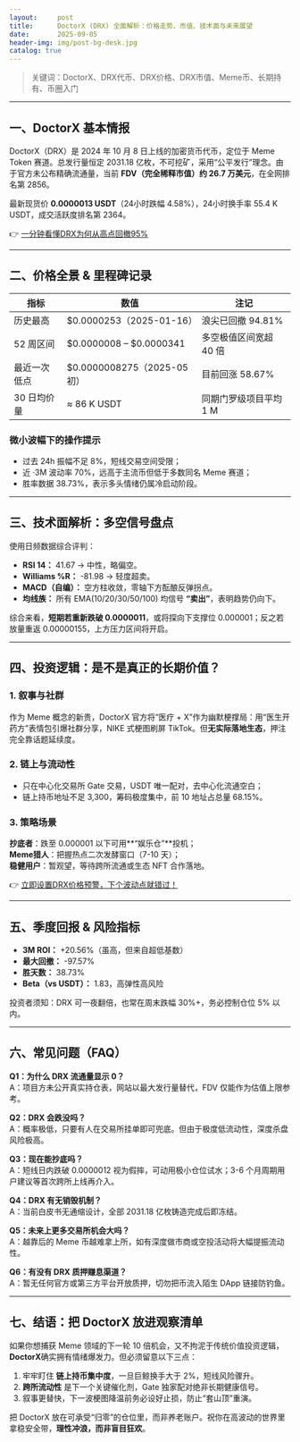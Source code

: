 ```yaml
---
layout:     post
title:      DoctorX (DRX) 全面解析：价格走势、市值、技术面与未来展望
date:       2025-09-05
header-img: img/post-bg-desk.jpg
catalog: true
---
```


> 关键词：DoctorX、DRX代币、DRX价格、DRX市值、Meme币、长期持有、币圈入门

---

## 一、DoctorX 基本情报  
DoctorX（DRX）是 2024 年 10 月 8 日上线的加密货币代币，定位于 Meme Token 赛道。总发行量恒定 2031.18 亿枚，不可挖矿，采用“公平发行”理念。由于官方未公布精确流通量，当前 **FDV（完全稀释市值）约 26.7 万美元**，在全网排名第 2856。

最新现货价 **0.0000013 USDT**（24小时跌幅 4.58%），24小时换手率 55.4 K USDT，成交活跃度排名第 2364。  

👉 [一分钟看懂DRX为何从高点回撤95%](https://okxdog.com/)

---

## 二、价格全景 & 里程碑记录

| 指标 | 数值 | 注记 |
|---|---|---|
| 历史最高 | $0.0000253（2025-01-16） | 浪尖已回撤 94.81% |
| 52 周区间 | $0.0000008 – $0.0000341 | 多空极值区间宽超 40 倍 |
| 最近一次低点 | $0.0000008275（2025-05 初） | 目前回涨 58.67% |
| 30 日均价量 | ≈ 86 K USDT | 同期门罗级项目平均 1 M |

### 微小波幅下的操作提示  
- 过去 24h 振幅不足 8%，短线交易空间受限；  
- 近 ·3M 波动率 70%，远高于主流币但低于多数同名 Meme 赛道；  
- 胜率数据 38.73%，表示多头情绪仍属冷启动阶段。

---

## 三、技术面解析：多空信号盘点

使用日频数据综合评判：

- **RSI 14：** 41.67 → 中性，略偏空。  
- **Williams %R：** -81.98 → 轻度超卖。  
- **MACD（自编）：** 空方柱收敛，零轴下方酝酿反弹拐点。  
- **均线族：** 所有 EMA(10/20/30/50/100) 均信号 **“卖出”**，表明趋势仍向下。

综合来看，**短期若重新跌破 0.0000011**，或将探向下支撑位 0.000001；反之若放量重返 0.00000155，上方压力区间将开启。

---

## 四、投资逻辑：是不是真正的长期价值？

### 1. 叙事与社群  
作为 Meme 概念的新贵，DoctorX 官方将“医疗 + X”作为幽默梗撑局：用“医生开药方”表情包引爆社群分享，NIKE 式梗图刷屏 TikTok。但**无实际落地生态**，押注完全靠话题延续度。

### 2. 链上与流动性  
- 只在中心化交易所 Gate 交易，USDT 唯一配对，去中心化流通空白；  
- 链上持币地址不足 3,300，筹码极度集中，前 10 地址占总量 68.15%。

### 3. 策略场景  
**抄底者**：跌至 0.000001 以下可用**“娱乐仓”**投机；  
**Meme猎人**：把握热点二次发酵窗口（7-10 天）；  
**稳健用户**：暂观望，等待跨所流通或生态 NFT 合作落地。  

👉 [立即设置DRX价格预警，下个波动点就错过！](https://okxdog.com/)

---

## 五、季度回报 & 风险指标

- **3M ROI：** +20.56%（虽高，但来自超低基数）  
- **最大回撤：** -97.57%  
- **胜天数：** 38.73%  
- **Beta（vs USDT）：** 1.83，高弹性高风险

投资者须知：DRX 可一夜翻倍，也常在周末跌幅 30%+，务必控制仓位 5% 以内。

---

## 六、常见问题（FAQ）

**Q1：为什么 DRX 流通量显示 0？**  
A：项目方未公开真实持仓表，网站以最大发行量替代，FDV 仅能作为估值上限参考。

**Q2：DRX 会跌没吗？**  
A：概率极低，只要有人在交易所挂单即可兜底。但由于极度低流动性，深度杀盘风险极高。

**Q3：现在能抄底吗？**  
A：短线日内跌破 0.0000012 视为假摔，可动用极小仓位试水；3-6 个月周期用户建议等首次跨所上线再介入。

**Q4：DRX 有无销毁机制？**  
A：当前白皮书无通缩设计，全部 2031.18 亿枚铸造完成后即冻结。

**Q5：未来上更多交易所机会大吗？**  
A：越靠后的 Meme 币越难拿上所，如有深度做市商或空投活动将大幅提振流动性。

**Q6：有没有 DRX 质押赚息渠道？**  
A：暂无任何官方或第三方平台开放质押，切勿把币流入陌生 DApp 链接防钓鱼。

---

## 七、结语：把 DoctorX 放进观察清单

如果你想捕获 Meme 领域的下一轮 10 倍机会，又不拘泥于传统价值投资逻辑，**DoctorX**确实拥有情绪爆发力。但必须留意以下三点：

1. 牢牢盯住 **链上持币集中度**，一旦巨鲸换手大于 2%，短线风险骤升。  
2. **跨所流动性** 是下一个关键催化剂，Gate 独家配对绝非长期健康信号。  
3. 叙事更替快，下一波梗图降温前务必设好止损，防止“套山顶”重演。

把 DoctorX 放在可承受“归零”的仓位里，而非养老账户。祝你在高波动的世界里拿稳安全带，**理性冲浪，而非盲目狂欢**。